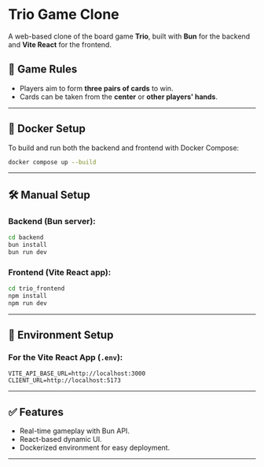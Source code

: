 # Trio Game Clone

A web-based clone of the board game **Trio**, built with **Bun** for the backend and **Vite React** for the frontend.

## 🎯 Game Rules

- Players aim to form **three pairs of cards** to win.
- Cards can be taken from the **center** or **other players' hands**.

---

## 🚀 Docker Setup

To build and run both the backend and frontend with Docker Compose:

```bash
docker compose up --build
```

---

## 🛠️ Manual Setup

### Backend (Bun server):

```bash
cd backend
bun install
bun run dev
```

### Frontend (Vite React app):

```bash
cd trio_frontend
npm install
npm run dev
```

---

## 🌱 Environment Setup

### For the Vite React App (`.env`):

```env
VITE_API_BASE_URL=http://localhost:3000
CLIENT_URL=http://localhost:5173
```

---

## ✅ Features

- Real-time gameplay with Bun API.
- React-based dynamic UI.
- Dockerized environment for easy deployment.

---
